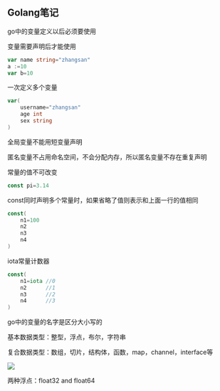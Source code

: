 
## Golang笔记

go中的变量定义以后必须要使用



变量需要声明后才能使用

```go
var name string="zhangsan"
a :=10
var b=10
```



一次定义多个变量

```go
var(
	username="zhangsan"
	age int
	sex string
)
```



全局变量不能用短变量声明

匿名变量不占用命名空间，不会分配内存，所以匿名变量不存在重复声明



常量的值不可改变

```go
const pi=3.14
```



const同时声明多个常量时，如果省略了值则表示和上面一行的值相同

```go
const(
	n1=100
	n2
	n3
	n4
)
```

iota常量计数器

```go
const(
	n1=iota //0
	n2		//1
	n3		//2
	n4		//3
)
```



go中的变量的名字是区分大小写的



基本数据类型：整型，浮点，布尔，字符串

复合数据类型：数组，切片，结构体，函数，map，channel，interface等

![](C:\Users\Joseph\Desktop\新建文件夹\整型.PNG)



两种浮点：float32 and float64


